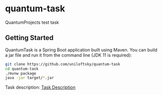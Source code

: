 # quantum-task
QuantumProjects test task

## Getting Started

QuantumTask is a Spring Boot application built using Maven. You can build a jar file and run it from the command line (JDK 11 is required):

```bash
git clone https://github.com/uniloftsky/quantum-task
cd quantum-task
./mvnw package
java -jar target/*.jar
```

Task description: [Task Description](https://github.com/uniloftsky/quantum-task/blob/master/task.pdf)
